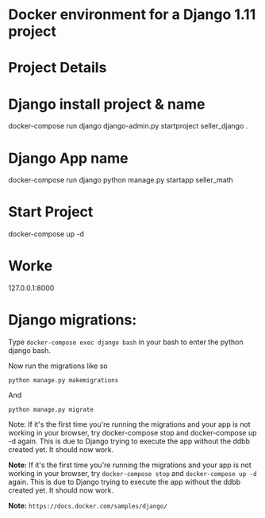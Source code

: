 Docker environment for a Django 1.11 project
===========================================

# Project Details

# Django install project & name
docker-compose run django django-admin.py startproject seller_django .

# Django App name
docker-compose run django python manage.py startapp seller_math

# Start Project
docker-compose up -d

# Worke 
127.0.0.1:8000

# Django migrations:


Type `docker-compose exec django bash` in your bash to enter the python django bash.

Now run the migrations like so

`python manage.py makemigrations`

And

`python manage.py migrate`

Note: If it's the first time you're running the migrations and your app is not working in your browser, try docker-compose stop and docker-compose up -d again. This is due to Django trying to execute the app without the ddbb created yet. It should now work.

**Note:** If it's the first time you're running the migrations and your app is not working in your browser, try `docker-compose stop` and `docker-compose up -d` again. This is due to Django trying to execute the app without the ddbb created yet. It should now work.

**Note:**
`https://docs.docker.com/samples/django/`


